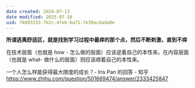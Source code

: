 ```yaml
---
date created: 2024-07-13
date modified: 2025-07-10
uid: 70493333-7b2c-4feb-ba71-7e39acdada0e
---
```

**所谓逃离舒适区，就是找到学习过程中最痒的那个点，然后不断刺激，直到不痒**

在技术层面（也就是 how - 怎么做的层面）应该逆着自己的本性来。在内容层面（也就是 what- 做什么的层面）则应该顺着自己的本性来。

一个人怎么样能获得最大限度的成长？- Iris Pan 的回答 - 知乎  
https://www.zhihu.com/question/501669474/answer/2333425847
